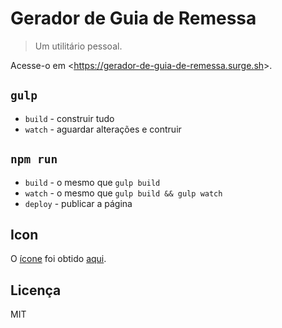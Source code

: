 Gerador de Guia de Remessa
==========================

> Um utilitário pessoal.

Acesse-o em &lt;https://gerador-de-guia-de-remessa.surge.sh&gt;.

`gulp`
------

- `build` - construir tudo
- `watch` - aguardar alterações e contruir

`npm run`
---------

- `build` - o mesmo que `gulp build`
- `watch` - o mesmo que `gulp build && gulp watch`
- `deploy` - publicar a página

Icon
----

O [ícone](./src/favicon.ico) foi obtido [aqui](https://goo.gl/gYrVSu).

Licença
-------

MIT
